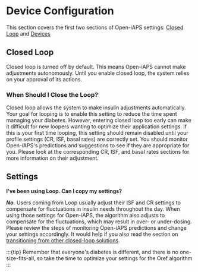 # Device Configuration
This section covers the first two sections of Open-iAPS settings: [Closed Loop](#closed-loop) and [Devices](./Devices.md)

## Closed Loop
Closed loop is turned off by default. This means Open-iAPS cannot make adjustments autonomously. Until you enable closed loop, the system relies on your approval of its actions.

### When Should I Close the Loop?

Closed loop allows the system to make insulin adjustments automatically. Your goal for looping is to enable this setting to reduce the time spent managing your diabetes. However, entering closed loop too early can make it difficult for new loopers wanting to optimize their application settings. If this is your first time looping, this setting should remain disabled until your profile settings (CR, ISF, basal rates) are correctly set. You should monitor Open-iAPS's predictions and suggestions to see if they are appropriate for you. Please look at the corresponding CR, ISF, and basal rates sections for more information on their adjustment.

## Settings
<b>I've been using Loop. Can I copy my settings?</b>

<b><i>No.</b></i> Users coming from Loop usually adjust their ISF and CR settings to compensate for fluctuations in insulin needs throughout the day. When using those settings for Open-iAPS, the algorithm also adjusts to compensate for the fluctuations, which may result in over- or under-dosing. Please review the steps of monitoring Open-iAPS predictions and change your settings accordingly. It would help if you also read the section on [transitioning from other closed-loop solutions](transition-qa.md).

:::{tip}
Remember that everyone's diabetes is different, and there is no one-size-fits-all, so take the time to optimize your settings for the Oref algorithm
:::
